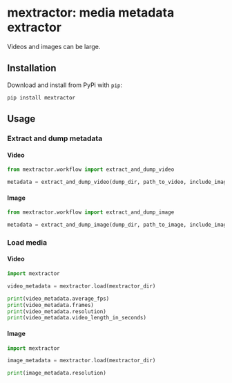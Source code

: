 # mextractor: media metadata extractor

Videos and images can be large. 

## Installation

Download and install from PyPi with `pip`:

```shell
pip install mextractor
```

## Usage

### Extract and dump metadata

#### Video

```python
from mextractor.workflow import extract_and_dump_video

metadata = extract_and_dump_video(dump_dir, path_to_video, include_image, greyscale, lossy_compress_image)
```

#### Image

```python
from mextractor.workflow import extract_and_dump_image

metadata = extract_and_dump_image(dump_dir, path_to_image, include_image, greyscale, lossy_compress_image)
```

### Load media

#### Video

```python
import mextractor

video_metadata = mextractor.load(mextractor_dir)

print(video_metadata.average_fps)
print(video_metadata.frames)
print(video_metadata.resolution)
print(video_metadata.video_length_in_seconds)
```

#### Image

```python
import mextractor

image_metadata = mextractor.load(mextractor_dir)

print(image_metadata.resolution)
```

